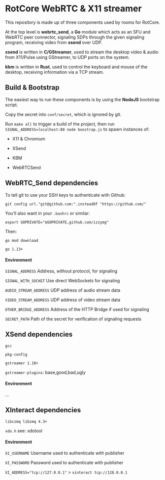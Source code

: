 # RotCore WebRTC & X11 streamer

This repository is made up of three components used by rooms for RotCore.

At the top level is **webrtc_send**, a **Go** module which acts as an SFU and WebRTC peer connector,
signaling SDPs through the given signaling program, receiving video from **xsend** over UDP.

**xsend** is written in **C/GStreamer**, used to stream the desktop video & audio from X11/Pulse using GStreamer, to UDP ports on the system.

**kbm** is written in **Rust**, used to control the keyboard and mouse of the desktop, receiving information via a TCP stream.

## Build & Bootstrap

The easiest way to run these components is by using the **NodeJS** bootstrap script.

Copy the secret into `conf/secret`, which is ignored by git.

Run `make all` to trigger a build of the project, then run `SIGNAL_ADDRESS=localhost:80 node boostrap.js` to spawn instances of:

* X11 & Chromium

* XSend

* KBM

* WebRTCSend

## WebRTC_Send dependencies

To tell git to use your SSH keys to authenticate with Github:

`git config url."git@github.com:".insteadOf "https://github.com/"`

You'll also want in your `.bashrc` or similar:

`export GOPRIVATE="$GOPRIVATE,github.com/izzymg"`

Then:

`go mod download`

`go 1.13+`

#### Environment

`SIGNAL_ADDRESS` Address, without protocol, for signaling

`SIGNAL_WITH_SOCKET` Use direct WebSockets for signaling

`AUDIO_STREAM_ADDRESS` UDP address of audio stream data

`VIDEO_STREAM_ADDRESS` UDP address of video stream data

`OTHER_BRIDGE_ADDRESS` Address of the HTTP Bridge if used for signaling

`SECRET_PATH` Path of the secret for verification of signaling requests


## XSend dependencies

`gcc`

`pkg-config`

`gstreamer 1.10+`

`gstreamer-plugins`: base,good,bad,ugly

#### Environment

...

## XInteract dependencies

`libczmq libzmq 4.3+`

`xdo.h` see: xdotool

#### Environment
`XI_USERNAME` Username used to authenticate with publisher

`XI_PASSWORD` Password used to authenticate with publisher

`XI_ADDRESS="tcp://127.0.0.1"` > `xinteract tcp://128.0.0.1`

